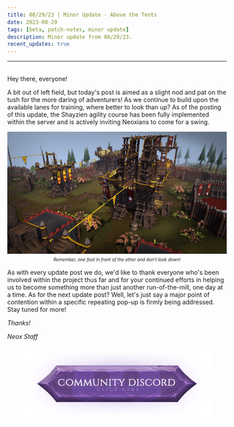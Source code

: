 ```yaml
---
title: 08/29/23 | Minor Update - Above the Tents
date: 2023-08-29
tags: [beta, patch-notes, minor update]
description: Minor update from 08/29/23.
recent_updates: true
---
```


***
<br>
Hey there, everyone!

A bit out of left field, but today's post is aimed as a slight nod and pat on the tush for the more daring of adventurers! As we continue to build upon the available lanes for training, where better to look than up? As of the posting of this update, the Shayzien agility course has been fully implemented within the server and is actively inviting Neoxians to come for a swing.
<div class="spacer-medium"></div>
<center><img src="/assets/img/updates/082923/shayzien2.png"><br>
<em><font size="1">Remember, one foot in front of the other and don't look down!</font></em></center>
<div class="spacer-medium"></div>

As with every update post we do, we'd like to thank everyone who's been involved within the project thus far and for your continued efforts in helping us to become something more than just another run-of-the-mill, one day at a time. As for the next update post? Well, let's just say a major point of contention within a specific repeating pop-up is firmly being addressed. Stay tuned for more!

<em>Thanks!

<em>Neox Staff<br>

<div class="spacer-medium"></div>
<center><a href="https://discord.com/invite/neoxps"><img src="/assets/img/JoinDiscord.png"></a></center>